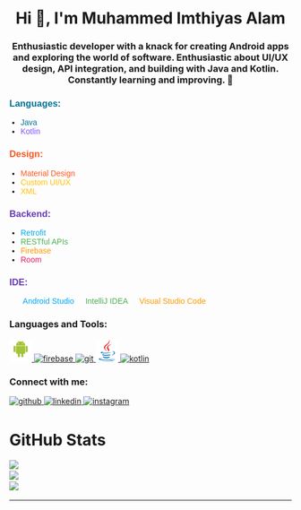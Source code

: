 <h1 align="center">Hi 👋, I'm Muhammed Imthiyas Alam</h1>
<h3 align="center">Enthusiastic developer with a knack for creating Android apps and exploring the world of software. Enthusiastic about UI/UX design, API integration, and building with Java and Kotlin. Constantly learning and improving. 🚀</h3>

<div style="font-family: Arial, sans-serif;">
    <h3 style="color: #007396;">Languages:</h3>
    <ul style="list-style-type: disc; padding-left: 20px;">
        <li><span style="color: #007396;">Java</span></li>
        <li><span style="color: #7F55FF;">Kotlin</span></li>
    </ul>
    <h3 style="color: #FF5722;">Design:</h3>
    <ul style="list-style-type: disc; padding-left: 20px;">
        <li><span style="color: #FF5722;">Material Design</span></li>
        <li><span style="color: #FFC107;">Custom UI/UX</span></li>
      <li><span style="color: #FFC107;">XML</span></li>
    </ul>
    <h3 style="color: #673AB7;">Backend:</h3>
    <ul style="list-style-type: disc; padding-left: 20px;">
        <li><span style="color: #03A9F4;">Retrofit</span></li>
        <li><span style="color: #4CAF50;">RESTful APIs</span></li>
        <li><span style="color: #FF9800;">Firebase</span></li>
        <li><span style="color: #E91E63;">Room</span></li>
    </ul>
<div style="font-family: Arial, sans-serif;">
    <h3 style="color: #673AB7;">IDE:</h3>
    <ul style="list-style-type: none; display: flex; align-items: center;">
        <li style="margin-right: 20px;"><span style="color: #03A9F4;">Android Studio</span></li>
        <li style="margin-right: 20px;"><span style="color: #4CAF50;">IntelliJ IDEA</span></li>
        <li><span style="color: #FF9800;">Visual Studio Code</span></li>
    </ul>
</div>






</div>
<h3 align="left">Languages and Tools:</h3>
<p align="left"> <a href="https://developer.android.com" target="_blank" rel="noreferrer"> <img src="https://raw.githubusercontent.com/devicons/devicon/master/icons/android/android-original-wordmark.svg" alt="android" width="40" height="40"/> </a> <a href="https://firebase.google.com/" target="_blank" rel="noreferrer"> <img src="https://www.vectorlogo.zone/logos/firebase/firebase-icon.svg" alt="firebase" width="40" height="40"/> </a> <a href="https://git-scm.com/" target="_blank" rel="noreferrer"> <img src="https://www.vectorlogo.zone/logos/git-scm/git-scm-icon.svg" alt="git" width="40" height="40"/> </a> <a href="https://www.java.com" target="_blank" rel="noreferrer"> <img src="https://raw.githubusercontent.com/devicons/devicon/master/icons/java/java-original.svg" alt="java" width="40" height="40"/> </a> <a href="https://kotlinlang.org" target="_blank" rel="noreferrer"> <img src="https://www.vectorlogo.zone/logos/kotlinlang/kotlinlang-icon.svg" alt="kotlin" width="40" height="40"/> </a> </p>
<div>
    <h3 align="left">Connect with me:</h3>
<a href="https://github.com/imthiyasalamdev" target="_blank">
<img src=https://img.shields.io/badge/github-%2324292e.svg?&style=for-the-badge&logo=github&logoColor=white alt=github style="margin-bottom: 5px;" />
</a>
<a href="https://linkedin.com/in/muhammedimthiyasalam" target="_blank">
<img src=https://img.shields.io/badge/linkedin-%231E77B5.svg?&style=for-the-badge&logo=linkedin&logoColor=white alt=linkedin style="margin-bottom: 5px;" />
</a>
<a href="https://instagram.com/alambeardo" target="_blank">
<img src=https://img.shields.io/badge/instagram-%23000000.svg?&style=for-the-badge&logo=instagram&logoColor=white alt=instagram style="margin-bottom: 5px;" />
</a>  
</div>  

# GitHub Stats
![](https://github-readme-stats.vercel.app/api?username=imthiyasalamdev&theme=dark&hide_border=false&include_all_commits=false&count_private=false)<br/>
![](https://github-readme-streak-stats.herokuapp.com/?user=imthiyasalamdev&theme=dark&hide_border=false)<br/>
![](https://github-readme-stats.vercel.app/api/top-langs/?username=imthiyasalamdev&theme=dark&hide_border=false&include_all_commits=false&count_private=false&layout=compact)

---

<!-- Proudly created with GPRM ( https://gprm.itsvg.in ) -->

<p align="left">
<p align="left">
</p>






<!---
imthiyasalamdev/imthiyasalamdev is a ✨ special ✨ repository because its `README.md` (this file) appears on your GitHub profile.
You can click the Preview link to take a look at your changes.
--->
